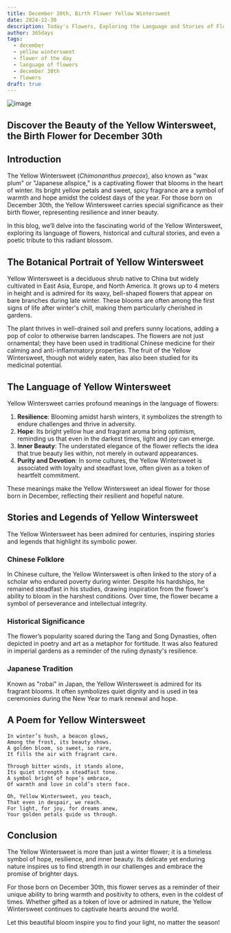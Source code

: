 ```yaml
---
title: December 30th, Birth Flower Yellow Wintersweet
date: 2024-12-30
description: Today's Flowers, Exploring the Language and Stories of Flowers Yellow Wintersweet
author: 365days
tags:
  - december
  - yellow wintersweet
  - flower of the day
  - language of flowers
  - december 30th
  - flowers
draft: true
---
```


![image](#center)

## Discover the Beauty of the Yellow Wintersweet, the Birth Flower for December 30th

## Introduction  
The Yellow Wintersweet (*Chimonanthus praecox*), also known as "wax plum" or "Japanese allspice," is a captivating flower that blooms in the heart of winter. Its bright yellow petals and sweet, spicy fragrance are a symbol of warmth and hope amidst the coldest days of the year. For those born on December 30th, the Yellow Wintersweet carries special significance as their birth flower, representing resilience and inner beauty.  

In this blog, we’ll delve into the fascinating world of the Yellow Wintersweet, exploring its language of flowers, historical and cultural stories, and even a poetic tribute to this radiant blossom.

## The Botanical Portrait of Yellow Wintersweet  
Yellow Wintersweet is a deciduous shrub native to China but widely cultivated in East Asia, Europe, and North America. It grows up to 4 meters in height and is admired for its waxy, bell-shaped flowers that appear on bare branches during late winter. These blooms are often among the first signs of life after winter's chill, making them particularly cherished in gardens.  

The plant thrives in well-drained soil and prefers sunny locations, adding a pop of color to otherwise barren landscapes. The flowers are not just ornamental; they have been used in traditional Chinese medicine for their calming and anti-inflammatory properties. The fruit of the Yellow Wintersweet, though not widely eaten, has also been studied for its medicinal potential.

## The Language of Yellow Wintersweet  
Yellow Wintersweet carries profound meanings in the language of flowers:  

1. **Resilience**: Blooming amidst harsh winters, it symbolizes the strength to endure challenges and thrive in adversity.  
2. **Hope**: Its bright yellow hue and fragrant aroma bring optimism, reminding us that even in the darkest times, light and joy can emerge.  
3. **Inner Beauty**: The understated elegance of the flower reflects the idea that true beauty lies within, not merely in outward appearances.  
4. **Purity and Devotion**: In some cultures, the Yellow Wintersweet is associated with loyalty and steadfast love, often given as a token of heartfelt commitment.  

These meanings make the Yellow Wintersweet an ideal flower for those born in December, reflecting their resilient and hopeful nature.

## Stories and Legends of Yellow Wintersweet  
The Yellow Wintersweet has been admired for centuries, inspiring stories and legends that highlight its symbolic power.  

### Chinese Folklore  
In Chinese culture, the Yellow Wintersweet is often linked to the story of a scholar who endured poverty during winter. Despite his hardships, he remained steadfast in his studies, drawing inspiration from the flower's ability to bloom in the harshest conditions. Over time, the flower became a symbol of perseverance and intellectual integrity.  

### Historical Significance  
The flower’s popularity soared during the Tang and Song Dynasties, often depicted in poetry and art as a metaphor for fortitude. It was also featured in imperial gardens as a reminder of the ruling dynasty's resilience.  

### Japanese Tradition  
Known as "robai" in Japan, the Yellow Wintersweet is admired for its fragrant blooms. It often symbolizes quiet dignity and is used in tea ceremonies during the New Year to mark renewal and hope.  

## A Poem for Yellow Wintersweet  
```
In winter’s hush, a beacon glows,  
Among the frost, its beauty shows.  
A golden bloom, so sweet, so rare,  
It fills the air with fragrant care.  

Through bitter winds, it stands alone,  
Its quiet strength a steadfast tone.  
A symbol bright of hope’s embrace,  
Of warmth and love in cold’s stern face.  

Oh, Yellow Wintersweet, you teach,  
That even in despair, we reach.  
For light, for joy, for dreams anew,  
Your golden petals guide us through.  
```

## Conclusion  
The Yellow Wintersweet is more than just a winter flower; it is a timeless symbol of hope, resilience, and inner beauty. Its delicate yet enduring nature inspires us to find strength in our challenges and embrace the promise of brighter days.  

For those born on December 30th, this flower serves as a reminder of their unique ability to bring warmth and positivity to others, even in the coldest of times. Whether gifted as a token of love or admired in nature, the Yellow Wintersweet continues to captivate hearts around the world.  

Let this beautiful bloom inspire you to find your light, no matter the season!